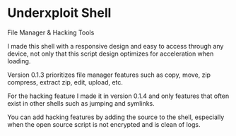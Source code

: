 # Underxploit Shell
File Manager &amp; Hacking Tools

I made this shell with a responsive design and easy to access through any device, not only that this script design optimizes for acceleration when loading. 

Version 0.1.3 prioritizes file manager features such as copy, move, zip compress, extract zip, edit, upload, etc. 

For the hacking feature I made it in version 0.1.4 and only features that often exist in other shells such as jumping and symlinks. 

You can add hacking features by adding the source to the shell, especially when the open source script is not encrypted and is clean of logs.

